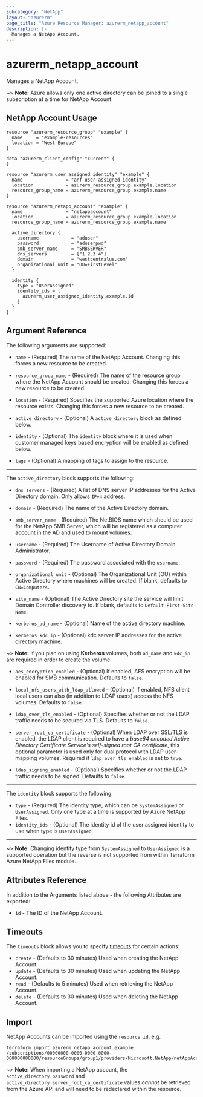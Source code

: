 ```yaml
---
subcategory: "NetApp"
layout: "azurerm"
page_title: "Azure Resource Manager: azurerm_netapp_account"
description: |-
  Manages a NetApp Account.
---
```


# azurerm_netapp_account

Manages a NetApp Account.

~> **Note:** Azure allows only one active directory can be joined to a single subscription at a time for NetApp Account.

## NetApp Account Usage

```hcl
resource "azurerm_resource_group" "example" {
  name     = "example-resources"
  location = "West Europe"
}

data "azurerm_client_config" "current" {
}

resource "azurerm_user_assigned_identity" "example" {
  name                = "anf-user-assigned-identity"
  location            = azurerm_resource_group.example.location
  resource_group_name = azurerm_resource_group.example.name
}

resource "azurerm_netapp_account" "example" {
  name                = "netappaccount"
  location            = azurerm_resource_group.example.location
  resource_group_name = azurerm_resource_group.example.name

  active_directory {
    username            = "aduser"
    password            = "aduserpwd"
    smb_server_name     = "SMBSERVER"
    dns_servers         = ["1.2.3.4"]
    domain              = "westcentralus.com"
    organizational_unit = "OU=FirstLevel"
  }

  identity {
    type = "UserAssigned"
    identity_ids = [
      azurerm_user_assigned_identity.example.id
    ]
  }
}

```

## Argument Reference

The following arguments are supported:

* `name` - (Required) The name of the NetApp Account. Changing this forces a new resource to be created.

* `resource_group_name` - (Required) The name of the resource group where the NetApp Account should be created. Changing this forces a new resource to be created.

* `location` - (Required) Specifies the supported Azure location where the resource exists. Changing this forces a new resource to be created.

* `active_directory` - (Optional) A `active_directory` block as defined below.

* `identity` - (Optional) The `identity` block where it is used when customer managed keys based encryption will be enabled as defined below.

* `tags` - (Optional) A mapping of tags to assign to the resource.

---

The `active_directory` block supports the following:

* `dns_servers` - (Required) A list of DNS server IP addresses for the Active Directory domain. Only allows `IPv4` address.

* `domain` - (Required) The name of the Active Directory domain.

* `smb_server_name` - (Required) The NetBIOS name which should be used for the NetApp SMB Server, which will be registered as a computer account in the AD and used to mount volumes.

* `username` - (Required) The Username of Active Directory Domain Administrator.

* `password` - (Required) The password associated with the `username`.

* `organizational_unit` - (Optional) The Organizational Unit (OU) within Active Directory where machines will be created. If blank, defaults to `CN=Computers`.

* `site_name` - (Optional) The Active Directory site the service will limit Domain Controller discovery to. If blank, defaults to `Default-First-Site-Name`.

* `kerberos_ad_name` - (Optional) Name of the active directory machine.

* `kerberos_kdc_ip` - (Optional) kdc server IP addresses for the active directory machine.

~> **Note:** If you plan on using **Kerberos** volumes, both `ad_name` and `kdc_ip` are required in order to create the volume.

* `aes_encryption_enabled` - (Optional) If enabled, AES encryption will be enabled for SMB communication. Defaults to `false`.

* `local_nfs_users_with_ldap_allowed` - (Optional) If enabled, NFS client local users can also (in addition to LDAP users) access the NFS volumes. Defaults to `false`.

* `ldap_over_tls_enabled` - (Optional) Specifies whether or not the LDAP traffic needs to be secured via TLS. Defaults to `false`.

* `server_root_ca_certificate` - (Optional) When LDAP over SSL/TLS is enabled, the LDAP client is required to have a *base64 encoded Active Directory Certificate Service's self-signed root CA certificate*, this optional parameter is used only for dual protocol with LDAP user-mapping volumes. Required if `ldap_over_tls_enabled` is set to `true`.

* `ldap_signing_enabled` - (Optional) Specifies whether or not the LDAP traffic needs to be signed. Defaults to `false`.

---
The `identity` block supports the following:

* `type` - (Required) The identity type, which can be `SystemAssigned` or `UserAssigned`. Only one type at a time is supported by Azure NetApp Files.
* `identity_ids` - (Optional) The identity id of the user assigned identity to use when type is `UserAssigned`

---

~> **Note:** Changing identity type from `SystemAssigned` to `UserAssigned` is a supported operation but the reverse is not supported from within Terraform Azure NetApp Files module.

## Attributes Reference

In addition to the Arguments listed above - the following Attributes are exported:

* `id` - The ID of the NetApp Account.

## Timeouts

The `timeouts` block allows you to specify [timeouts](https://www.terraform.io/language/resources/syntax#operation-timeouts) for certain actions:

* `create` - (Defaults to 30 minutes) Used when creating the NetApp Account.
* `update` - (Defaults to 30 minutes) Used when updating the NetApp Account.
* `read` - (Defaults to 5 minutes) Used when retrieving the NetApp Account.
* `delete` - (Defaults to 30 minutes) Used when deleting the NetApp Account.

## Import

NetApp Accounts can be imported using the `resource id`, e.g.

```shell
terraform import azurerm_netapp_account.example /subscriptions/00000000-0000-0000-0000-000000000000/resourceGroups/group1/providers/Microsoft.NetApp/netAppAccounts/account1
```

~> **Note:** When importing a NetApp account, the `active_directory.password` and `active_directory.server_root_ca_certificate` values *cannot* be retrieved from the Azure API and will need to be redeclared within the resource.
